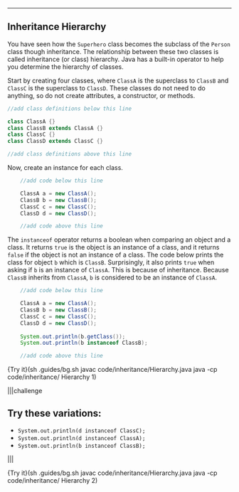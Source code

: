 ----------

## Inheritance Hierarchy

You have seen how the `Superhero` class becomes the subclass of the `Person` class though inheritance. The relationship between these two classes is called inheritance (or class) hierarchy. Java has a built-in operator to help you determine the hierarchy of classes.

Start by creating four classes, where `ClassA` is the superclass to `ClassB` and `ClassC` is the superclass to `ClassD`. These classes do not need to do anything, so do not create attributes, a constructor, or methods.

```java
//add class definitions below this line

class ClassA {}
class ClassB extends ClassA {}
class ClassC {}
class ClassD extends ClassC {}

//add class definitions above this line
```

Now, create an instance for each class.

```java
    //add code below this line

    ClassA a = new ClassA();
    ClassB b = new ClassB();
    ClassC c = new ClassC();
    ClassD d = new ClassD();

    //add code above this line
```

The `instanceof` operator returns a boolean when comparing an object and a class. It returns `true` is the object is an instance of a class, and it returns `false` if the object is not an instance of a class. The code below prints the class for object `b` which is `ClassB`. Surprisingly, it also prints `true` when asking if `b` is an instance of `ClassA`. This is because of inheritance. Because `ClassB` inherits from `ClassA`, `b` is considered to be an instance of `ClassA`. 

```java
    //add code below this line

    ClassA a = new ClassA();
    ClassB b = new ClassB();
    ClassC c = new ClassC();
    ClassD d = new ClassD();
    
    System.out.println(b.getClass());
    System.out.println(b instanceof ClassB);

    //add code above this line
```

{Try it}(sh .guides/bg.sh javac code/inheritance/Hierarchy.java java -cp code/inheritance/ Hierarchy 1)

|||challenge
## Try these variations:
* `System.out.println(d instanceof ClassC);`
* `System.out.println(d instanceof ClassA);`
* `System.out.println(b instanceof ClassB);`

|||

{Try it}(sh .guides/bg.sh javac code/inheritance/Hierarchy.java java -cp code/inheritance/ Hierarchy 2)